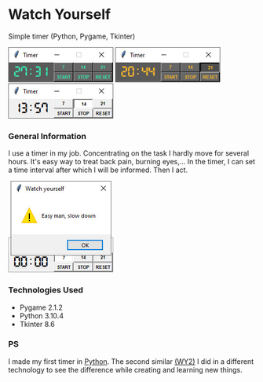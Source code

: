 # Watch Yourself
Simple timer (Python, Pygame, Tkinter)

![watch yourself ocean](wyo.jpg) ![watch yourself amber](wya.jpg) ![watch yourself default](wyd.jpg)

### General Information
I use a timer in my job. Concentrating on the task I hardly move for several hours. It's easy way to treat back pain, burning eyes,... In the timer, I can set a time interval after which I will be informed. Then I act.

![](wyw.jpg)

### Technologies Used
* Pygame 2.1.2
* Python 3.10.4
* Tkinter 8.6

### PS
I made my first timer in [Python](https://github.com/SOS-RB1/Watch-Yourself). The second similar [(WY2)](https://github.com/SOS-RB1/Watch-Yourself-2) I did in a different technology to see the difference while creating and learning new things.
